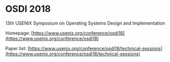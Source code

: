 # OSDI 2018

13th USENIX Symposium on Operating Systems Design and Implementation

Homepage: [https://www.usenix.org/conference/osdi18](https://www.usenix.org/conference/osdi18)

Paper list: [https://www.usenix.org/conference/osdi18/technical-sessions](https://www.usenix.org/conference/osdi18/technical-sessions)
